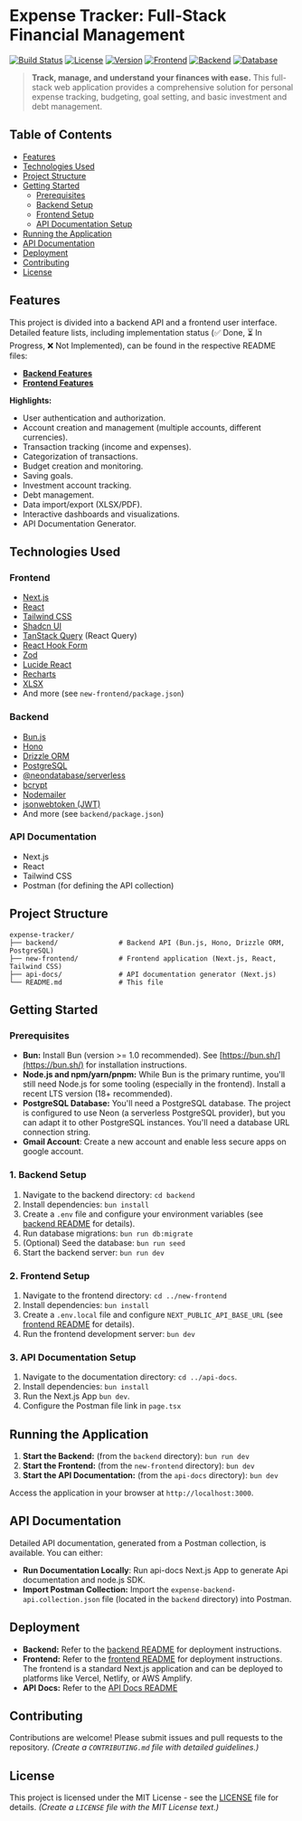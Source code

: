 # Expense Tracker: Full-Stack Financial Management

[![Build Status](https://img.shields.io/badge/build-passing-brightgreen.svg?style=flat-square)](https://your-build-pipeline-url) [![License](https://img.shields.io/badge/license-MIT-blue.svg?style=flat-square)](LICENSE) [![Version](https://img.shields.io/badge/version-0.1.0-orange.svg?style=flat-square)]()  [![Frontend](https://img.shields.io/badge/frontend-Next.js-black.svg?style=flat-square&logo=next.js&logoColor=white)](new-frontend) [![Backend](https://img.shields.io/badge/backend-Bun.js-black.svg?style=flat-square&logo=bun&logoColor=white)](backend) [![Database](https://img.shields.io/badge/database-PostgreSQL-blue.svg?style=flat-square&logo=postgresql&logoColor=white)](https://www.postgresql.org/) <!-- Add more badges as needed -->

<!-- Optional: Add a large, visually appealing banner image here.  It should be placed in the `public` folder of your frontend, and the path adjusted accordingly.
<img src="new-frontend/public/banner.png" alt="Expense Tracker Banner" width="100%">
-->

> **Track, manage, and understand your finances with ease.** This full-stack web application provides a comprehensive solution for personal expense tracking, budgeting, goal setting, and basic investment and debt management.

## Table of Contents

*   [Features](#features)
*   [Technologies Used](#technologies-used)
*   [Project Structure](#project-structure)
*   [Getting Started](#getting-started)
    *   [Prerequisites](#prerequisites)
    *   [Backend Setup](#1-backend-setup)
    *   [Frontend Setup](#2-frontend-setup)
    *   [API Documentation Setup](#3-api-documentation-setup)
*   [Running the Application](#running-the-application)
*   [API Documentation](#api-documentation)
*   [Deployment](#deployment)
*   [Contributing](#contributing)
*   [License](#license)

## Features

This project is divided into a backend API and a frontend user interface.  Detailed feature lists, including implementation status (✅ Done, ⏳ In Progress, ❌ Not Implemented), can be found in the respective README files:

*   **[Backend Features](./backend/README.md)**
*   **[Frontend Features](./new-frontend/README.md)**

**Highlights:**

*   User authentication and authorization.
*   Account creation and management (multiple accounts, different currencies).
*   Transaction tracking (income and expenses).
*   Categorization of transactions.
*   Budget creation and monitoring.
*   Saving goals.
*   Investment account tracking.
*   Debt management.
*   Data import/export (XLSX/PDF).
*   Interactive dashboards and visualizations.
*   API Documentation Generator.

## Technologies Used

### Frontend

*   [Next.js](https://nextjs.org/)
*   [React](https://react.dev/)
*   [Tailwind CSS](https://tailwindcss.com/)
*   [Shadcn UI](https://ui.shadcn.com/)
*   [TanStack Query](https://tanstack.com/query/v4) (React Query)
*   [React Hook Form](https://react-hook-form.com/)
*   [Zod](https://zod.dev/)
*   [Lucide React](https://lucide.dev/icons/)
*   [Recharts](https://recharts.org/en-US/)
*   [XLSX](https://sheetjs.com/)
* And more (see `new-frontend/package.json`)

### Backend

*   [Bun.js](https://bun.sh/)
*   [Hono](https://hono.dev/)
*   [Drizzle ORM](https://orm.drizzle.team/)
*   [PostgreSQL](https://www.postgresql.org/)
*   [@neondatabase/serverless](https://neon.tech/)
*   [bcrypt](https://www.npmjs.com/package/bcrypt)
*   [Nodemailer](https://nodemailer.com/about/)
*   [jsonwebtoken (JWT)](https://jwt.io/)
* And more (see `backend/package.json`)

### API Documentation

*  Next.js
*  React
*  Tailwind CSS
*  Postman (for defining the API collection)

## Project Structure

```
expense-tracker/
├── backend/               # Backend API (Bun.js, Hono, Drizzle ORM, PostgreSQL)
├── new-frontend/          # Frontend application (Next.js, React, Tailwind CSS)
├── api-docs/              # API documentation generator (Next.js)
└── README.md              # This file
```

## Getting Started

### Prerequisites

*   **Bun:**  Install Bun (version >= 1.0 recommended).  See [https://bun.sh/](https://bun.sh/) for installation instructions.
*   **Node.js and npm/yarn/pnpm:** While Bun is the primary runtime, you'll still need Node.js for some tooling (especially in the frontend).  Install a recent LTS version (18+ recommended).
*   **PostgreSQL Database:** You'll need a PostgreSQL database.  The project is configured to use Neon (a serverless PostgreSQL provider), but you can adapt it to other PostgreSQL instances.  You'll need a database URL connection string.
* **Gmail Account**: Create a new account and enable less secure apps on google account.

### 1. Backend Setup

1.  Navigate to the backend directory: `cd backend`
2.  Install dependencies: `bun install`
3.  Create a `.env` file and configure your environment variables (see [backend README](./backend/README.md) for details).
4.  Run database migrations: `bun run db:migrate`
5.  (Optional) Seed the database: `bun run seed`
6.  Start the backend server: `bun run dev`

### 2. Frontend Setup

1.  Navigate to the frontend directory: `cd ../new-frontend`
2.  Install dependencies: `bun install`
3.  Create a `.env.local` file and configure `NEXT_PUBLIC_API_BASE_URL` (see [frontend README](./new-frontend/README.md) for details).
4.  Run the frontend development server: `bun dev`

### 3. API Documentation Setup

1. Navigate to the documentation directory: `cd ../api-docs`.
2. Install dependencies: `bun install`
3. Run the Next.js App `bun dev`.
4. Configure the Postman file link in `page.tsx`

## Running the Application

1.  **Start the Backend:** (from the `backend` directory): `bun run dev`
2.  **Start the Frontend:** (from the `new-frontend` directory): `bun dev`
3.  **Start the API Documentation:** (from the `api-docs` directory): `bun dev`

Access the application in your browser at `http://localhost:3000`.

## API Documentation

Detailed API documentation, generated from a Postman collection, is available. You can either:
*   **Run Documentation Locally**: Run api-docs Next.js App to generate Api documentation and node.js SDK.
*   **Import Postman Collection:** Import the `expense-backend-api.collection.json` file (located in the `backend` directory) into Postman.

## Deployment

*   **Backend:**  Refer to the [backend README](./backend/README.md) for deployment instructions.
*   **Frontend:**  Refer to the [frontend README](./new-frontend/README.md) for deployment instructions.  The frontend is a standard Next.js application and can be deployed to platforms like Vercel, Netlify, or AWS Amplify.
*  **API Docs:** Refer to the [API Docs README](./api-docs/README.md)

## Contributing

Contributions are welcome!  Please submit issues and pull requests to the repository.  *(Create a `CONTRIBUTING.md` file with detailed guidelines.)*

## License

This project is licensed under the MIT License - see the [LICENSE](LICENSE) file for details. *(Create a `LICENSE` file with the MIT License text.)*
